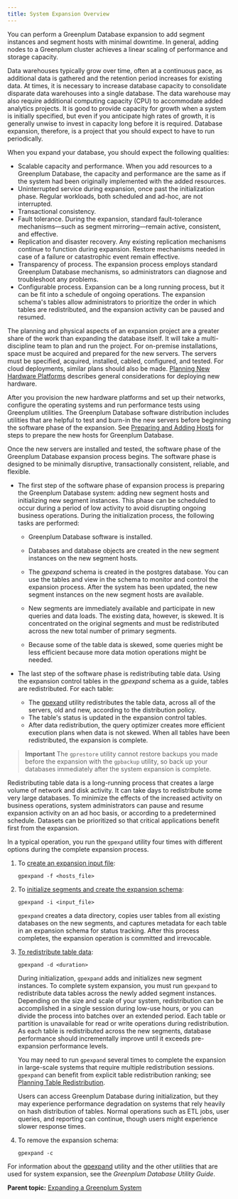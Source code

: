 ```yaml
---
title: System Expansion Overview 
---
```


You can perform a Greenplum Database expansion to add segment instances and segment hosts with minimal downtime. In general, adding nodes to a Greenplum cluster achieves a linear scaling of performance and storage capacity.

Data warehouses typically grow over time, often at a continuous pace, as additional data is gathered and the retention period increases for existing data. At times, it is necessary to increase database capacity to consolidate disparate data warehouses into a single database. The data warehouse may also require additional computing capacity \(CPU\) to accommodate added analytics projects. It is good to provide capacity for growth when a system is initially specified, but even if you anticipate high rates of growth, it is generally unwise to invest in capacity long before it is required. Database expansion, therefore, is a project that you should expect to have to run periodically.

When you expand your database, you should expect the following qualities:

-   Scalable capacity and performance. When you add resources to a Greenplum Database, the capacity and performance are the same as if the system had been originally implemented with the added resources.
-   Uninterrupted service during expansion, once past the initialization phase. Regular workloads, both scheduled and ad-hoc, are not interrupted.
-   Transactional consistency.
-   Fault tolerance. During the expansion, standard fault-tolerance mechanisms—such as segment mirroring—remain active, consistent, and effective.
-   Replication and disaster recovery. Any existing replication mechanisms continue to function during expansion. Restore mechanisms needed in case of a failure or catastrophic event remain effective.
-   Transparency of process. The expansion process employs standard Greenplum Database mechanisms, so administrators can diagnose and troubleshoot any problems.
-   Configurable process. Expansion can be a long running process, but it can be fit into a schedule of ongoing operations. The expansion schema's tables allow administrators to prioritize the order in which tables are redistributed, and the expansion activity can be paused and resumed.

The planning and physical aspects of an expansion project are a greater share of the work than expanding the database itself. It will take a multi-discipline team to plan and run the project. For on-premise installations, space must be acquired and prepared for the new servers. The servers must be specified, acquired, installed, cabled, configured, and tested. For cloud deployments, similar plans should also be made. [Planning New Hardware Platforms](expand-planning.html) describes general considerations for deploying new hardware.

After you provision the new hardware platforms and set up their networks, configure the operating systems and run performance tests using Greenplum utilities. The Greenplum Database software distribution includes utilities that are helpful to test and burn-in the new servers before beginning the software phase of the expansion. See [Preparing and Adding Hosts](expand-nodes.html) for steps to prepare the new hosts for Greenplum Database.

Once the new servers are installed and tested, the software phase of the Greenplum Database expansion process begins. The software phase is designed to be minimally disruptive, transactionally consistent, reliable, and flexible.

-   The first step of the software phase of expansion process is preparing the Greenplum Database system: adding new segment hosts and initializing new segment instances. This phase can be scheduled to occur during a period of low activity to avoid disrupting ongoing business operations. During the initialization process, the following tasks are performed:

    -   Greenplum Database software is installed.
    -   Databases and database objects are created in the new segment instances on the new segment hosts.
    -   The *gpexpand* schema is created in the postgres database. You can use the tables and view in the schema to monitor and control the expansion process.
    After the system has been updated, the new segment instances on the new segment hosts are available.

    -   New segments are immediately available and participate in new queries and data loads. The existing data, however, is skewed. It is concentrated on the original segments and must be redistributed across the new total number of primary segments.
    -   Because some of the table data is skewed, some queries might be less efficient because more data motion operations might be needed.
-   The last step of the software phase is redistributing table data. Using the expansion control tables in the *gpexpand* schema as a guide, tables are redistributed. For each table:

    -   The [gpexand](../../utility_guide/ref/gpexpand.html) utility redistributes the table data, across all of the servers, old and new, according to the distribution policy.
    -   The table's status is updated in the expansion control tables.
    -   After data redistribution, the query optimizer creates more efficient execution plans when data is not skewed.
    When all tables have been redistributed, the expansion is complete.


> **Important** The `gprestore` utility cannot restore backups you made before the expansion with the `gpbackup` utility, so back up your databases immediately after the system expansion is complete.

Redistributing table data is a long-running process that creates a large volume of network and disk activity. It can take days to redistribute some very large databases. To minimize the effects of the increased activity on business operations, system administrators can pause and resume expansion activity on an ad hoc basis, or according to a predetermined schedule. Datasets can be prioritized so that critical applications benefit first from the expansion.

In a typical operation, you run the `gpexpand` utility four times with different options during the complete expansion process.

1.  To [create an expansion input file](expand-initialize.html):

    ```
    gpexpand -f <hosts_file>
    ```

2.  To [initialize segments and create the expansion schema](expand-initialize.html):

    ```
    gpexpand -i <input_file>
    ```

    `gpexpand` creates a data directory, copies user tables from all existing databases on the new segments, and captures metadata for each table in an expansion schema for status tracking. After this process completes, the expansion operation is committed and irrevocable.

3.  [To redistribute table data](expand-redistribute.html):

    ```
    gpexpand -d <duration>
    ```

    During initialization, `gpexpand` adds and initializes new segment instances. To complete system expansion, you must run `gpexpand` to redistribute data tables across the newly added segment instances. Depending on the size and scale of your system, redistribution can be accomplished in a single session during low-use hours, or you can divide the process into batches over an extended period. Each table or partition is unavailable for read or write operations during redistribution. As each table is redistributed across the new segments, database performance should incrementally improve until it exceeds pre-expansion performance levels.

    You may need to run `gpexpand` several times to complete the expansion in large-scale systems that require multiple redistribution sessions. `gpexpand` can benefit from explicit table redistribution ranking; see [Planning Table Redistribution](expand-planning.html).

    Users can access Greenplum Database during initialization, but they may experience performance degradation on systems that rely heavily on hash distribution of tables. Normal operations such as ETL jobs, user queries, and reporting can continue, though users might experience slower response times.

4.  To remove the expansion schema:

    ```
    gpexpand -c
    ```


For information about the [gpexpand](../../utility_guide/ref/gpexpand.html) utility and the other utilities that are used for system expansion, see the *Greenplum Database Utility Guide*.

**Parent topic:** [Expanding a Greenplum System](../expand/expand-main.html)

